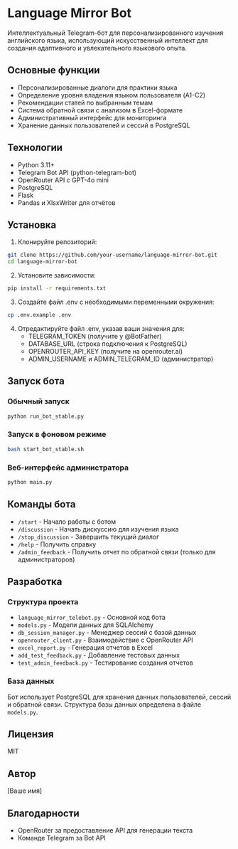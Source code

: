 # Language Mirror Bot

Интеллектуальный Telegram-бот для персонализированного изучения английского языка, использующий искусственный интеллект для создания адаптивного и увлекательного языкового опыта.

## Основные функции

- Персонализированные диалоги для практики языка
- Определение уровня владения языком пользователя (A1-C2)
- Рекомендации статей по выбранным темам
- Система обратной связи с анализом в Excel-формате
- Административный интерфейс для мониторинга
- Хранение данных пользователей и сессий в PostgreSQL

## Технологии

- Python 3.11+
- Telegram Bot API (python-telegram-bot)
- OpenRouter API с GPT-4o mini
- PostgreSQL
- Flask
- Pandas и XlsxWriter для отчётов

## Установка

1. Клонируйте репозиторий:
```bash
git clone https://github.com/your-username/language-mirror-bot.git
cd language-mirror-bot
```

2. Установите зависимости:
```bash
pip install -r requirements.txt
```

3. Создайте файл .env с необходимыми переменными окружения:
```bash
cp .env.example .env
```

4. Отредактируйте файл .env, указав ваши значения для:
   - TELEGRAM_TOKEN (получите у @BotFather)
   - DATABASE_URL (строка подключения к PostgreSQL)
   - OPENROUTER_API_KEY (получите на openrouter.ai)
   - ADMIN_USERNAME и ADMIN_TELEGRAM_ID (администратор)

## Запуск бота

### Обычный запуск
```bash
python run_bot_stable.py
```

### Запуск в фоновом режиме
```bash
bash start_bot_stable.sh
```

### Веб-интерфейс администратора
```bash
python main.py
```

## Команды бота

- `/start` - Начало работы с ботом
- `/discussion` - Начать дискуссию для изучения языка
- `/stop_discussion` - Завершить текущий диалог
- `/help` - Получить справку
- `/admin_feedback` - Получить отчет по обратной связи (только для администраторов)

## Разработка

### Структура проекта
- `language_mirror_telebot.py` - Основной код бота
- `models.py` - Модели данных для SQLAlchemy
- `db_session_manager.py` - Менеджер сессий с базой данных
- `openrouter_client.py` - Взаимодействие с OpenRouter API
- `excel_report.py` - Генерация отчетов в Excel
- `add_test_feedback.py` - Добавление тестовых данных
- `test_admin_feedback.py` - Тестирование создания отчетов

### База данных
Бот использует PostgreSQL для хранения данных пользователей, сессий и обратной связи. Структура базы данных определена в файле `models.py`.

## Лицензия

MIT

## Автор

[Ваше имя]

## Благодарности

- OpenRouter за предоставление API для генерации текста
- Команде Telegram за Bot API
